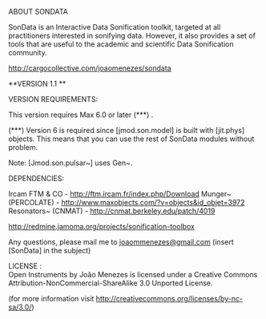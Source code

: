 ABOUT SONDATA

SonData is an Interactive Data Sonification toolkit, targeted at all practitioners interested in sonifying data. However, it also provides a set of tools that are useful to the academic and scientific Data Sonification community.

http://cargocollective.com/joaomenezes/sondata

**VERSION 1.1
**

VERSION REQUIREMENTS:

This version requires Max 6.0 or later (***) .

(***) Version 6 is required since [jmod.son.model] is built with [jit.phys] objects. This means
that you can use the rest of SonData modules without problem.

Note: [Jmod.son.pulsar~] uses Gen~.

DEPENDENCIES:

Ircam FTM & CO - http://ftm.ircam.fr/index.php/Download
Munger~ (PERCOLATE) - http://www.maxobjects.com/?v=objects&id_objet=3972
Resonators~ (CNMAT) - http://cnmat.berkeley.edu/patch/4019


http://redmine.jamoma.org/projects/sonification-toolbox

Any questions, please mail me to joaommenezes@gmail.com (insert [SonData] in the subject)


LICENSE :  
Open Instruments by João Menezes is licensed under a Creative Commons Attribution-NonCommercial-ShareAlike 3.0 Unported License.

(for more information visit http://creativecommons.org/licenses/by-nc-sa/3.0/)
